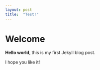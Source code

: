 ```yaml
---
layout: post
title:  "Test!"
---
```


# Welcome

**Hello world**, this is my first Jekyll blog post.

I hope you like it!
